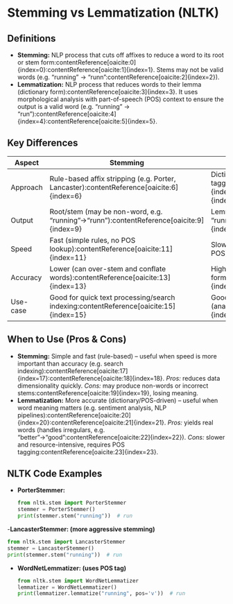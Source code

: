 # Stemming vs Lemmatization (NLTK)

## Definitions
- **Stemming:** NLP process that cuts off affixes to reduce a word to its root or stem form:contentReference[oaicite:0]{index=0}:contentReference[oaicite:1]{index=1}. Stems may not be valid words (e.g. “running” → “runn”:contentReference[oaicite:2]{index=2}).
- **Lemmatization:** NLP process that reduces words to their lemma (dictionary form):contentReference[oaicite:3]{index=3}. It uses morphological analysis with part-of-speech (POS) context to ensure the output is a valid word (e.g. “running” → “run”):contentReference[oaicite:4]{index=4}:contentReference[oaicite:5]{index=5}.

## Key Differences

| Aspect    | Stemming                                        | Lemmatization                                  |
|-----------|-------------------------------------------------|-----------------------------------------------|
| Approach  | Rule-based affix stripping (e.g. Porter, Lancaster):contentReference[oaicite:6]{index=6} | Dictionary/vocabulary + POS tagging:contentReference[oaicite:7]{index=7}:contentReference[oaicite:8]{index=8} |
| Output    | Root/stem (may be non-word, e.g. “running”→“runn”):contentReference[oaicite:9]{index=9} | Lemma (valid word, e.g. “running”→“run”):contentReference[oaicite:10]{index=10} |
| Speed     | Fast (simple rules, no POS lookup):contentReference[oaicite:11]{index=11} | Slower (needs lexicon lookups and POS):contentReference[oaicite:12]{index=12} |
| Accuracy  | Lower (can over-stem and conflate words):contentReference[oaicite:13]{index=13} | Higher (returns correct base forms):contentReference[oaicite:14]{index=14} |
| Use-case  | Good for quick text processing/search indexing:contentReference[oaicite:15]{index=15} | Good for tasks needing precise meaning (analysis, NLP):contentReference[oaicite:16]{index=16} |

## When to Use (Pros & Cons)
- **Stemming:** Simple and fast (rule-based) – useful when speed is more important than accuracy (e.g. search indexing):contentReference[oaicite:17]{index=17}:contentReference[oaicite:18]{index=18}. *Pros:* reduces data dimensionality quickly. *Cons:* may produce non-words or incorrect stems:contentReference[oaicite:19]{index=19}, losing meaning.
- **Lemmatization:** More accurate (dictionary/POS-driven) – useful when word meaning matters (e.g. sentiment analysis, NLP pipelines):contentReference[oaicite:20]{index=20}:contentReference[oaicite:21]{index=21}. *Pros:* yields real words (handles irregulars, e.g. “better”→“good”:contentReference[oaicite:22]{index=22}). *Cons:* slower and resource-intensive, requires POS tagging:contentReference[oaicite:23]{index=23}.

## NLTK Code Examples
- **PorterStemmer:** 
  ```python
  from nltk.stem import PorterStemmer
  stemmer = PorterStemmer()
  print(stemmer.stem("running"))  # run

  ```
-**LancasterStemmer: (more aggressive stemming)**

  ```python
  from nltk.stem import LancasterStemmer
  stemmer = LancasterStemmer()
  print(stemmer.stem("running"))  # run
  ```
- **WordNetLemmatizer: (uses POS tag)**

   ```python
  from nltk.stem import WordNetLemmatizer
  lemmatizer = WordNetLemmatizer()
  print(lemmatizer.lemmatize("running", pos='v'))  # run

   ```

